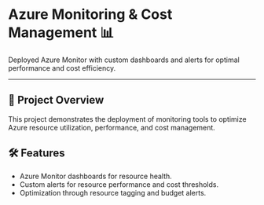 # Azure Monitoring & Cost Management 📊

Deployed Azure Monitor with custom dashboards and alerts for optimal performance and cost efficiency.

---

## 📖 Project Overview

This project demonstrates the deployment of monitoring tools to optimize Azure resource utilization, performance, and cost management.

## 🛠️ Features

- Azure Monitor dashboards for resource health.
- Custom alerts for resource performance and cost thresholds.
- Optimization through resource tagging and budget alerts.